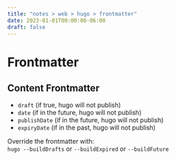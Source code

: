 ```yaml
---
title: "notes > web > hugo > frontmatter"
date: 2023-01-01T00:00:00-06:00
draft: false
---
```


# Frontmatter
## Content Frontmatter
- `draft` (if true, hugo will not publish)
- `date` (if in the future, hugo will not publish)
- `publishDate` (if in the future, hugo will not publish)
- `expiryDate` (if in the past, hugo will not publish)

Override the frontmatter with:  
`hugo --buildDrafts` or `--buildExpired` or `--buildFuture`
